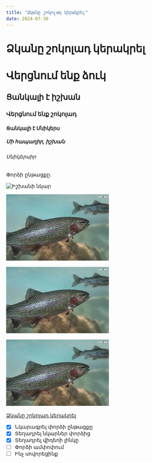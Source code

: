 ```yaml
---
title: "Ձկանը շոկոլադ կերակրել"
date: 2024-07-30
---
```


# Ձկանը շոկոլադ կերակրել



# Վերցնում ենք ձուկ
## Ցանկալի է իշխան
### Վերցնում ենք շոկոլադ
#### Ցանկալի է Սնիկերս
##### Մի հապաղիր, իշխան
###### Սնիկերսիր

Փորձի ընթացքը.

![Իշխանի նկար](https://s.list.am/f/016/80357016.webp)

![Իշխանի նկար](/_posts/ishxan.jpeg)

![Իշխանի նկար](https://github.com/artavazdmaranjyan/ghost/blob/main/_posts/ishxan.jpeg)

![Իշխանի նկար](./ishxan.jpeg)

[Ձկանը շոկոլադ կերակրել](https://www.youtube.com/watch?v=0eXYaLtAgyY)



- [x] Նկարագրել փորձի ընթացքը
- [x] Տեղադրել նկարներ փորձից
- [x] Տեղադրել վիդեոի լինկը
- [ ] Փորձի ամփոփում
- [ ] Ինչ սովորեցինք
